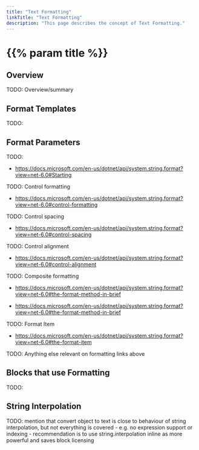 ```yaml
---
title: "Text Formatting"
linkTitle: "Text Formatting"
description: "This page describes the concept of Text Formatting."
---
```


# {{% param title %}}

## Overview

TODO: Overview/summary

## Format Templates

TODO:

## Format Parameters

TODO:

* https://docs.microsoft.com/en-us/dotnet/api/system.string.format?view=net-6.0#Starting

TODO: Control formatting

* https://docs.microsoft.com/en-us/dotnet/api/system.string.format?view=net-6.0#control-formatting

TODO: Control spacing

* https://docs.microsoft.com/en-us/dotnet/api/system.string.format?view=net-6.0#control-spacing

TODO: Control alignment

* https://docs.microsoft.com/en-us/dotnet/api/system.string.format?view=net-6.0#control-alignment

TODO: Composite formatting

* https://docs.microsoft.com/en-us/dotnet/api/system.string.format?view=net-6.0#the-format-method-in-brief

* https://docs.microsoft.com/en-us/dotnet/api/system.string.format?view=net-6.0#the-format-method-in-brief

TODO: Format Item

* https://docs.microsoft.com/en-us/dotnet/api/system.string.format?view=net-6.0#the-format-item

TODO: Anything else relevant on formatting links above

## Blocks that use Formatting

TODO:

## String Interpolation

TODO:
mention that convert object to text is close to behaviour of string interpolation, but not everything is covered - e.g. no expression support or indexing - recommendation is to use string.interpolation inline as more powerful and saves block licensing
 